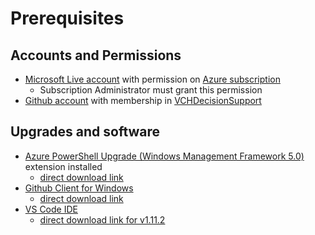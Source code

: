 # Prerequisites

## Accounts and Permissions

- [Microsoft Live account](https://signup.live.com) with permission on [Azure subscription](https://portal.azure.com/)
  - Subscription Administrator must grant this permission
- [Github account](https://github.com/join) with membership in [VCHDecisionSupport](https://github.com/orgs/VCHDecisionSupport/people)

## Upgrades and software

- [Azure PowerShell Upgrade (Windows Management Framework 5.0)](https://docs.microsoft.com/en-us/powershell/azure/install-azurerm-ps?view=azurermps-3.8.0) extension installed 
  - [direct download link](https://www.microsoft.com/en-us/download/confirmation.aspx?id=50395&6B49FDFB-8E5B-4B07-BC31-15695C5A2143=1)
- [Github Client for Windows](https://desktop.github.com/) 
  - [direct download link](https://github-windows.s3.amazonaws.com/GitHubSetup.exe)
- [VS Code IDE](https://code.visualstudio.com/) 
  - [direct download link for v1.11.2](https://go.microsoft.com/fwlink/?LinkID=623230)
